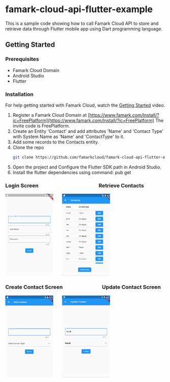 # famark-cloud-api-flutter-example
This is a sample code showing how to call Famark Cloud API to store and retrieve data through Flutter mobile app using Dart programming language.

## Getting Started

### Prerequisites
* Famark Cloud Domain
* Android Studio
* Flutter

### Installation
For help getting started with Famark Cloud, watch the [Getting Started](https://www.youtube.com/watch?v=zo64uiMoiaA) video.

1. Register a Famark Cloud Domain at [https://www.famark.com/Install/?ic=FreePlatform](https://www.famark.com/Install/?ic=FreePlatform) The invite code is FreePlatform. 
2. Create an Entity 'Contact' and add attributes 'Name' and 'Contact Type' with System Name as 'Name' and 'ContactType' to it.
3. Add some records to the Contacts entity.
4. Clone the repo
   ```sh
   git clone https://github.com/famarkcloud/famark-cloud-api-flutter-example.git
   ```
5. Open the project and Configure the Flutter SDK path in Android Studio.
6. Install the flutter dependencies using command: pub get


### Login Screen &nbsp; &nbsp; &nbsp;&nbsp; &nbsp; &nbsp; &nbsp;&nbsp; &nbsp; &nbsp; &nbsp;&nbsp; &nbsp; &nbsp; &nbsp;&nbsp; &nbsp; &nbsp; &nbsp; &nbsp; &nbsp; &nbsp; &nbsp;&nbsp; &nbsp; &nbsp; &nbsp;Retrieve Contacts

<img alt="ScreenShots/LoginScreen" src="ScreenShots/LoginScreen.png" width="30%">&nbsp; &nbsp; &nbsp; &nbsp;<img alt="ScreenShots/DisplayContactRecordsScreen" src="ScreenShots/DisplayContactRecordsScreen.png" width="30%">

### Create Contact Screen &nbsp; &nbsp;&nbsp; &nbsp; &nbsp; &nbsp;&nbsp; &nbsp; &nbsp; &nbsp; &nbsp; &nbsp; &nbsp; &nbsp;&nbsp; &nbsp; &nbsp; Update Contact Screen

<img alt="ScreenShots/CreateContactScreen" src="ScreenShots/CreateContactScreen.png" width="30%">&nbsp; &nbsp; &nbsp; &nbsp;<img alt="ScreenShots/UpdateContactScreen" src="ScreenShots/UpdateContactScreen.png" width="30%">
